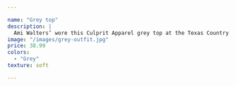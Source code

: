 ```yaml
---

name: "Grey top"
description: |
  Ami Walters’ wore this Culprit Apparel grey top at the Texas Country Festival.
image: "/images/grey-outfit.jpg"
price: 38.99
colors:
  - "Grey"
texture: soft

---
```

